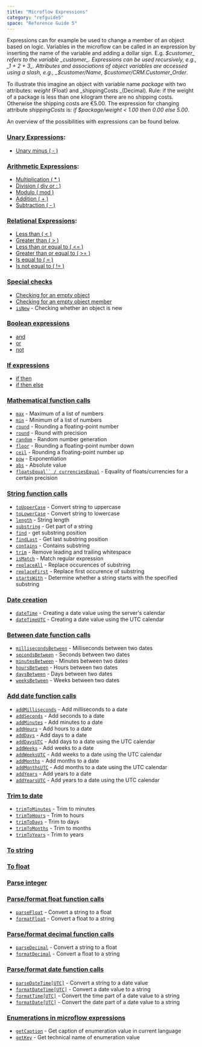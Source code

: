 ```yaml
---
title: "Microflow Expressions"
category: "refguide5"
space: "Reference Guide 5"
---
```



Expressions can for example be used to change a member of an object based on logic. Variables in the microflow can be called in an expression by inserting the name of the variable and adding a dollar sign. E.g. _$customer_ refers to the variable _customer_. Expressions can be used recursively, e.g., _1 + 2 + 3_. Attributes and associations of object variables are accessed using a slash, e.g., _$customer/Name_, _$customer/CRM.Customer_Order_.

To illustrate this imagine an object with variable name _package_ with two attributes: _weight_ (Float) and _shippingCosts _(Decimal). Rule: if the weight of a package is less than one kilogram there are no shipping costs. Otherwise the shipping costs are €5.00\. The expression for changing attribute _shippingCosts_ is: _if $package/weight < 1.00 then 0.00 else 5.00_.

An overview of the possibilities with expressions can be found below.

### [Unary Expressions](Unary+expressions):

*   [Unary minus ( - )](Unary+expressions)

### [Arithmetic Expressions](Arithmetic+expressions):

*   [Multiplication ( * )](Arithmetic+expressions)
*   [Division ( div or : )](Arithmetic+expressions)
*   [Modulo ( mod )](Arithmetic+expressions)
*   [Addition ( + )](Arithmetic+expressions)
*   [Subtraction ( - )](Arithmetic+expressions)

### [Relational Expressions](Relational+expressions):

*   [Less than ( < )](Relational+expressions)
*   [Greater than ( > )](Relational+expressions)
*   [Less than or equal to ( <= )](Relational+expressions)
*   [Greater than or equal to ( >= )](Relational+expressions)
*   [Is equal to ( = )](Relational+expressions)
*   [Is not equal to ( != )](Relational+expressions)

### [Special checks](Special+checks)

*   [Checking for an empty object](Special+checks)
*   [Checking for an empty object member](Special+checks)
*   [`isNew`](Special+checks) - Checking whether an object is new

### [Boolean expressions](Boolean+expressions)

*   [and](Boolean+expressions)
*   [or
    ](Boolean+expressions)
*   [not](Boolean+expressions)

### [If expressions](If+expressions)

*   [if then](If+expressions)
*   [if then else](If+expressions)

### [Mathematical function calls](Mathematical+function+calls)

*   [`max`](Mathematical+function+calls) - Maximum of a list of numbers
*   [`min`](Mathematical+function+calls) - Minimum of a list of numbers
*   [`round`](Mathematical+function+calls) - Rounding a floating-point number
*   [`round`](Mathematical+function+calls) - Round with precision
*   [`random`](Mathematical+function+calls) - Random number generation
*   [`floor`](Mathematical+function+calls) - Rounding a floating-point number down
*   [`ceil`](Mathematical+function+calls) - Rounding a floating-point number up
*   [`pow`](Mathematical+function+calls) - Exponentiation
*   [`abs`](Mathematical+function+calls) - Absolute value
*   [`floatsEqual`` / currenciesEqual`](Mathematical+function+calls) - Equality of floats/currencies for a certain precision

### [String function calls](String+function+calls)

*   [`toUpperCase`](String+function+calls) - Convert string to uppercase
*   [`toLowerCase`](String+function+calls) - Convert string to lowercase
*   [`length`](String+function+calls) - String length
*   [`substring`](String+function+calls) - Get part of a string
*   [`find`](String+function+calls) - get substring position
*   [`findLast`](String+function+calls) - Get last substring position
*   [`contains`](String+function+calls) - Contains substring
*   [`trim`](String+function+calls) - Remove leading and trailing whitespace
*   [`isMatch`](String+function+calls) - Match regular expression
*   [`replaceAll`](String+function+calls) - Replace occurences of substring
*   [`replaceFirst`](String+function+calls) - Replace first occurence of substring
*   [`startsWith`](String+function+calls) - Determine whether a string starts with the specified substring

### [Date creation](Date+creation)

*   [`dateTime`](Date+creation) - Creating a date value using the server's calendar
*   [`dateTimeUTC`](Date+creation) - Creating a date value using the UTC calendar

### [Between date function calls](Between+date+function+calls)

*   [`millisecondsBetween`](Between+date+function+calls) - Milliseconds between two dates
*   [`secondsBetween`](Between+date+function+calls) - Seconds between two dates
*   [`minutesBetween`](Between+date+function+calls) - Minutes between two dates
*   [`hoursBetween`](Between+date+function+calls) - Hours between two dates
*   [`daysBetween`](Between+date+function+calls) - Days between two dates
*   [`weeksBetween`](Between+date+function+calls) - Weeks between two dates

### [Add date function calls](Add+date+function+calls)

*   [`addMilliseconds`](Add+date+function+calls) - Add milliseconds to a date
*   [`addSeconds`](Add+date+function+calls) - Add seconds to a date
*   [`addMinutes`](Add+date+function+calls) - Add minutes to a date
*   [`addHours`](Add+date+function+calls) - Add hours to a date
*   [`addDays`](Add+date+function+calls) - Add days to a date
*   [`addDaysUTC`](Add+date+function+calls) - Add days to a date using the UTC calendar
*   [`addWeeks`](Add+date+function+calls) - Add weeks to a date
*   [`addWeeksUTC`](Add+date+function+calls) - Add weeks to a date using the UTC calendar
*   [`addMonths`](Add+date+function+calls) - Add months to a date
*   [`addMonthsUTC`](Add+date+function+calls) - Add months to a date using the UTC calendar
*   [`addYears`](Add+date+function+calls) - Add years to a date
*   [`addYearsUTC`](Add+date+function+calls) - Add years to a date using the UTC calendar

### [Trim to date](Trim+to+date)

*   [`trimToMinutes`](Trim+to+date) - Trim to minutes
*   [`trimToHours`](Trim+to+date) - Trim to hours
*   [`trimToDays`](Trim+to+date) - Trim to days
*   [`trimToMonths`](Trim+to+date) - Trim to months
*   [`trimToYears`](Trim+to+date) - Trim to years

### [To string](To+string)

### [To float](To+float)

### [Parse integer](Parse+integer)

### [Parse/format float function calls](Parse+and+format+float+function+calls)

*   [`parseFloat`](Parse+and+format+float+function+calls) - Convert a string to a float
*   [`formatFloat`](Parse+and+format+float+function+calls) - Convert a float to a string

### [Parse/format decimal function calls](Parse+and+format+decimal+function+calls)

*   [`parseDecimal`](Parse+and+format+decimal+function+calls) - Convert a string to a float
*   [`formatDecimal`](Parse+and+format+decimal+function+calls) - Convert a float to a string

### [Parse/format date function calls](Parse+and+format+date+function+calls)

*   [`parseDateTime[UTC]`](Parse+and+format+date+function+calls) - Convert a string to a date value
*   [`formatDateTime[UTC]`](Parse+and+format+date+function+calls) - Convert a date value to a string
*   [`formatTime[UTC]`](Parse+and+format+date+function+calls) - Convert the time part of a date value to a string
*   [`formatDate[UTC]`](Parse+and+format+date+function+calls) - Convert the date part of a date value to a string

### [Enumerations in microflow expressions](Enumerations+in+microflow+expressions)

*   [`getCaption`](Enumerations+in+microflow+expressions) - Get caption of enumeration value in current language
*   [`getKey`](Enumerations+in+microflow+expressions) - Get technical name of enumeration value
